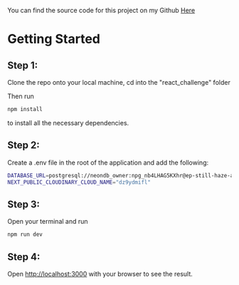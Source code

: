You can find the source code for this project on my Github [Here](https://github.com/MarleySetwaba/accenture-react-challenge) 

# Getting Started

## Step 1: 
Clone the repo onto your local machine, cd into the "react_challenge" folder

Then run

```bash
npm install
```

to install all the necessary dependencies.

## Step 2: 

Create a .env file in the root of the application and add the following:

```bash
DATABASE_URL=postgresql://neondb_owner:npg_nb4LHAG5KXhr@ep-still-haze-a9iywm8k-pooler.gwc.azure.neon.tech/neondb?sslmode=require
NEXT_PUBLIC_CLOUDINARY_CLOUD_NAME="dz9ydmifl"
```


## Step 3: 
Open your terminal and run 

```bash
npm run dev
```


## Step 4: 

Open [http://localhost:3000](http://localhost:3000) with your browser to see the result.




